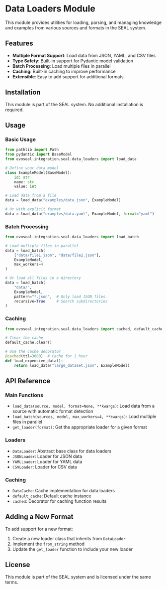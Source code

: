 # Data Loaders Module

This module provides utilities for loading, parsing, and managing knowledge and examples from various sources and formats in the SEAL system.

## Features

- **Multiple Format Support**: Load data from JSON, YAML, and CSV files
- **Type Safety**: Built-in support for Pydantic model validation
- **Batch Processing**: Load multiple files in parallel
- **Caching**: Built-in caching to improve performance
- **Extensible**: Easy to add support for additional formats

## Installation

This module is part of the SEAL system. No additional installation is required.

## Usage

### Basic Usage

```python
from pathlib import Path
from pydantic import BaseModel
from evoseal.integration.seal.data_loaders import load_data

# Define your data model
class ExampleModel(BaseModel):
    id: str
    name: str
    value: int

# Load data from a file
data = load_data("examples/data.json", ExampleModel)

# Or with explicit format
data = load_data("examples/data.yaml", ExampleModel, format="yaml")
```

### Batch Processing

```python
from evoseal.integration.seal.data_loaders import load_batch

# Load multiple files in parallel
data = load_batch(
    ["data/file1.json", "data/file2.json"],
    ExampleModel,
    max_workers=4
)

# Or load all files in a directory
data = load_batch(
    "data/",
    ExampleModel,
    pattern="*.json",  # Only load JSON files
    recursive=True     # Search subdirectories
)
```

### Caching

```python
from evoseal.integration.seal.data_loaders import cached, default_cache

# Clear the cache
default_cache.clear()

# Use the cache decorator
@cached(ttl=3600)  # Cache for 1 hour
def load_expensive_data():
    return load_data("large_dataset.json", ExampleModel)
```

## API Reference

### Main Functions

- `load_data(source, model, format=None, **kwargs)`: Load data from a source with automatic format detection
- `load_batch(sources, model, max_workers=4, **kwargs)`: Load multiple files in parallel
- `get_loader(format)`: Get the appropriate loader for a given format

### Loaders

- `DataLoader`: Abstract base class for data loaders
- `JSONLoader`: Loader for JSON data
- `YAMLLoader`: Loader for YAML data
- `CSVLoader`: Loader for CSV data

### Caching

- `DataCache`: Cache implementation for data loaders
- `default_cache`: Default cache instance
- `cached`: Decorator for caching function results

## Adding a New Format

To add support for a new format:

1. Create a new loader class that inherits from `DataLoader`
2. Implement the `from_string` method
3. Update the `get_loader` function to include your new loader

## License

This module is part of the SEAL system and is licensed under the same terms.
